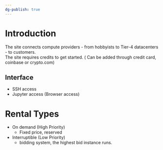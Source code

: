 ```yaml
---
dg-publish: true
---
```


# Introduction

The site connects compute providers - from hobbyists to Tier-4 datacenters - to customers.  
The site requires credits to get started. ( Can be added through credit card, coinbase or crypto.com)

## Interface

- SSH access
- Jupyter access (Browser access)

# Rental Types
- On demand (High Priority)
	- Fixed price, reserved
- Interruptible (Low Priority)
	- bidding system, the highest bid instance runs.
